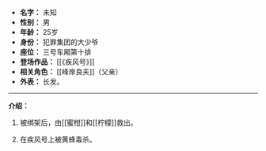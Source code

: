 
- **名字：** 未知
- **性别：** 男
- **年龄：** 25岁
- **身份：** 犯罪集团的大少爷
- **座位：** 三号车厢第十排
- **登场作品：** [[《疾风号》]]
- **相关角色：** [[峰岸良夫]]（父亲）
- **外表：** 长发。

---

**介绍：** 

1. 被绑架后，由[[蜜柑]]和[[柠檬]]救出。

2. 在疾风号上被黄蜂毒杀。

